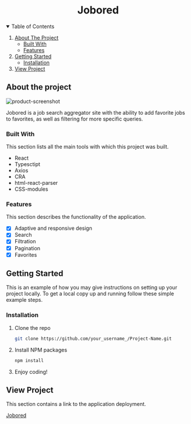 <h1 align="center">Jobored</h1>

<details open="open">
  <summary>Table of Contents</summary>
  <ol>
    <li>
      <a href="#about-the-project">About The Project</a>
      <ul>
        <li><a href="#built-with">Built With</a></li>
        <li><a href="#features">Features</a></li>
      </ul>
    </li>
    <li>
      <a href="#getting-started">Getting Started</a>
      <ul>
        <li><a href="#installation">Installation</a></li>
      </ul>
    </li>
    <li>
      <a href="#view-project">View Project</a>
    </li>
  </ol>
</details>

## About the project

![product-screenshot](https://github.com/Arterixs/Jobored-Paralect/assets/95077794/8ed7ee78-a680-42f7-9258-e909c8c4b4a3)

Jobored is a job search aggregator site with the ability to add favorite jobs to favorites, as well as filtering for more specific queries.

### Built With

This section lists all the main tools with which this project was built.

- React
- Typesctipt
- Axios
- CRA
- html-react-parser
- CSS-modules

### Features

This section describes the functionality of the application.

- [x] Adaptive and responsive design
- [x] Search
- [x] Filtration
- [x] Pagination
- [x] Favorites

## Getting Started

This is an example of how you may give instructions on setting up your project locally. To get a local copy up and running follow these simple example steps.

### Installation

1. Clone the repo
   ```sh
   git clone https://github.com/your_username_/Project-Name.git
   ```
2. Install NPM packages
   ```sh
   npm install
   ```
3. Enjoy coding!

## View Project

This section contains a link to the application deployment.

[Jobored](https://arterixs.github.io/Jobored-Paralect/)
